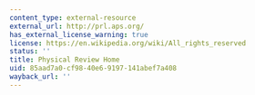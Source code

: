```yaml
---
content_type: external-resource
external_url: http://prl.aps.org/
has_external_license_warning: true
license: https://en.wikipedia.org/wiki/All_rights_reserved
status: ''
title: Physical Review Home
uid: 85aad7a0-cf98-40e6-9197-141abef7a408
wayback_url: ''
---
```


